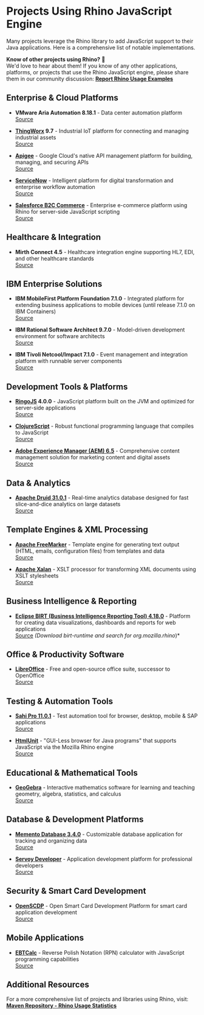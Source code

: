 # Projects Using Rhino JavaScript Engine

Many projects leverage the Rhino library to add JavaScript support to their Java applications. Here is a comprehensive list of notable implementations.

**Know of other projects using Rhino?** 🚀  
We'd love to hear about them! If you know of any other applications, platforms, or projects that use the Rhino JavaScript engine, please share them in our community discussion: **[Report Rhino Usage Examples](https://github.com/mozilla/rhino/discussions/1425)**


## Enterprise & Cloud Platforms

- **VMware Aria Automation 8.18.1** - Data center automation platform  
  [Source](https://techdocs.broadcom.com/us/en/vmware-cis/aria/aria-automation/8-18/vco-installing-and-configuring-8-18/key-features-of-the-orchestrator-platform.html)

- **[ThingWorx](https://www.ptc.com/de/products/thingworx) 9.7** - Industrial IoT platform for connecting and managing industrial assets  
  [Source](https://support.ptc.com/help/thingworx/platform/r9.7/en/index.html#page/ThingWorx/Help/Composer/Things/ThingServices/RhinoJavaScriptEngine.html)

- **[Apigee](https://cloud.google.com/apigee)** - Google Cloud's native API management platform for building, managing, and securing APIs  
  [Source](https://cloud.google.com/apigee/docs/api-platform/reference/policies/javascript-policy)

- **[ServiceNow](https://www.servicenow.com/)** - Intelligent platform for digital transformation and enterprise workflow automation  
  [Source](https://support.servicenow.com/kb?id=kb_article_view&sysparm_article=KB0721865)

- **[Salesforce B2C Commerce](https://www.salesforce.com/products/commerce-cloud/ecommerce/)** - Enterprise e-commerce platform using Rhino for server-side JavaScript scripting  
  [Source](https://developer.salesforce.com/docs/commerce/b2c-commerce/guide/demandwarejavascript.html)

## Healthcare & Integration

- **Mirth Connect 4.5** - Healthcare integration engine supporting HL7, EDI, and other healthcare standards  
  [Source](https://docs.nextgen.com/bundle/Mirth_User_Guide_4_5_0/page/connect/connect/topics/c_The_mirth_properties_File_connect_ug.html)

## IBM Enterprise Solutions

- **IBM MobileFirst Platform Foundation 7.1.0** - Integrated platform for extending business applications to mobile devices (until release 7.1.0 on IBM Containers)  
  [Source](https://www.ibm.com/docs/en/mpf/7.1.0?topic=code-rhino-container)

- **IBM Rational Software Architect 9.7.0** - Model-driven development environment for software architects  
  [Source](https://www.ibm.com/docs/en/rational-soft-arch/9.7.0?topic=launching-rhino-launch-shortcut)

- **IBM Tivoli Netcool/Impact 7.1.0** - Event management and integration platform with runnable server components  
  [Source](https://www.ibm.com/docs/en/tivoli-netcoolimpact/7.1?topic=fundamentals-setting-javascript-version-use)

## Development Tools & Platforms

- **[RingoJS](https://ringojs.org/) 4.0.0** - JavaScript platform built on the JVM and optimized for server-side applications  
  [Source](https://ringojs.org/)

- **[ClojureScript](https://clojurescript.org/)** - Robust functional programming language that compiles to JavaScript  
  [Source](https://lambdaisland.com/guides/clojure-repls/clojurescript-repls)

- **[Adobe Experience Manager (AEM) 6.5](https://business.adobe.com/products/experience-manager/adobe-experience-manager.html)** - Comprehensive content management solution for marketing content and digital assets  
  [Source](https://developer.adobe.com/experience-manager/reference-materials/6-5/javadoc/overview-summary.html)

## Data & Analytics

- **[Apache Druid 31.0.1](https://druid.apache.org/)** - Real-time analytics database designed for fast slice-and-dice analytics on large datasets  
  [Source](https://druid.apache.org/docs/latest/development/javascript/)

## Template Engines & XML Processing

- **[Apache FreeMarker](https://freemarker.apache.org/index.html)** - Template engine for generating text output (HTML, emails, configuration files) from templates and data  
  [Source](https://github.com/apache/freemarker/blob/2.3-gae/build.gradle.kts)

- **[Apache Xalan](https://xalan.apache.org/index.html)** - XSLT processor for transforming XML documents using XSLT stylesheets  
  [Source](https://xalan.apache.org/xalan-j/getstarted.html)

## Business Intelligence & Reporting

- **[Eclipse BIRT (Business Intelligence Reporting Tool) 4.18.0](https://eclipse-birt.github.io/birt-website/)** - Platform for creating data visualizations, dashboards and reports for web applications  
  [Source](https://download.eclipse.org/birt/updates/release/latest/) *(Download birt-runtime and search for org.mozilla.rhino*)*

## Office & Productivity Software

- **[LibreOffice](https://www.libreoffice.org/)** - Free and open-source office suite, successor to OpenOffice  
  [Source](https://wiki.documentfoundation.org/Documentation/DevGuide/Scripting_Framework)

## Testing & Automation Tools

- **[Sahi Pro 11.0.1](https://www.sahipro.com/)** - Test automation tool for browser, desktop, mobile & SAP applications  
  [Source](https://resources.sahipro.com/docs/scripting/calling-java.html)

- **[HtmlUnit](https://www.htmlunit.org/)** - "GUI-Less browser for Java programs" that supports JavaScript via the Mozilla Rhino engine  
  [Source](https://www.htmlunit.org/)

## Educational & Mathematical Tools

- **[GeoGebra](https://www.geogebra.org/)** - Interactive mathematics software for learning and teaching geometry, algebra, statistics, and calculus  
  [Source](https://github.com/geogebra/geogebra/blob/main/doc/Libraries.md)

## Database & Development Platforms

- **[Memento Database 3.4.0](https://mementodatabase.com/)** - Customizable database application for tracking and organizing data  
  [Source](https://wiki.mementodatabase.com/index.php/JavaScript_field)

- **[Servoy Developer](https://docs.servoy.com/)** - Application development platform for professional developers  
  [Source](https://docs.servoy.com/release-notes/release-notes/2024.06#lib-upgrades)

## Security & Smart Card Development

- **[OpenSCDP](https://www.openscdp.org/)** - Open Smart Card Development Platform for smart card application development  
  [Source](https://www.openscdp.org/scsh3/)

## Mobile Applications

- **[EBTCalc](https://play.google.com/store/apps/details?id=com.ericbt.rpncalcpaid)** - Reverse Polish Notation (RPN) calculator with JavaScript programming capabilities  
  [Source](https://github.com/EricTerrell/EBTCalc.Android)

## Additional Resources

For a more comprehensive list of projects and libraries using Rhino, visit:  
**[Maven Repository - Rhino Usage Statistics](https://mvnrepository.com/artifact/org.mozilla/rhino/usages)**
